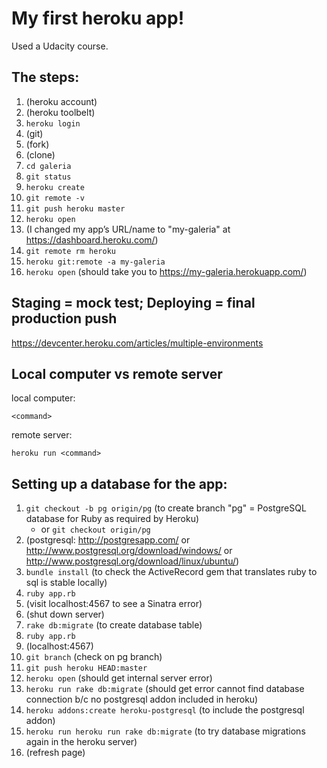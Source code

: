 # My first heroku app!

Used a Udacity course.

## The steps:

1. (heroku account)
2. (heroku toolbelt)
3. `heroku login`
4. (git)
5. (fork)
6. (clone)
7. `cd galeria`
8. `git status`
9. `heroku create`
10. `git remote -v`
11. `git push heroku master`
12. `heroku open`
13. (I changed my app’s URL/name to "my-galeria" at https://dashboard.heroku.com/)
14. `git remote rm heroku`
15. `heroku git:remote -a my-galeria`
16. `heroku open` (should take you to https://my-galeria.herokuapp.com/)

## Staging = mock test; Deploying = final production push

https://devcenter.heroku.com/articles/multiple-environments

## Local computer vs remote server

local computer:

`<command>`

remote server:

`heroku run <command>`

## Setting up a database for the app:

1. `git checkout -b pg origin/pg` (to create branch "pg" = PostgreSQL database for Ruby as required by Heroku)
    * or `git checkout origin/pg`
2. (postgresql: http://postgresapp.com/ or http://www.postgresql.org/download/windows/ or http://www.postgresql.org/download/linux/ubuntu/)
3. `bundle install` (to check the ActiveRecord gem that translates ruby to sql is stable locally)
4. `ruby app.rb`
5. (visit localhost:4567 to see a Sinatra error)
6. (shut down server)
7. `rake db:migrate` (to create database table)
8. `ruby app.rb`
9. (localhost:4567)
10. `git branch` (check on pg branch)
11. `git push heroku HEAD:master`
12. `heroku open` (should get internal server error)
13. `heroku run rake db:migrate` (should get error cannot find database connection b/c no postgresql addon included in heroku)
14. `heroku addons:create heroku-postgresql` (to include the postgresql addon)
15. `heroku run heroku run rake db:migrate` (to try database migrations again in the heroku server)
16. (refresh page)
